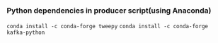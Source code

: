 ### Python dependencies in producer script(using Anaconda)
`conda install -c conda-forge tweepy`
`conda install -c conda-forge kafka-python`
